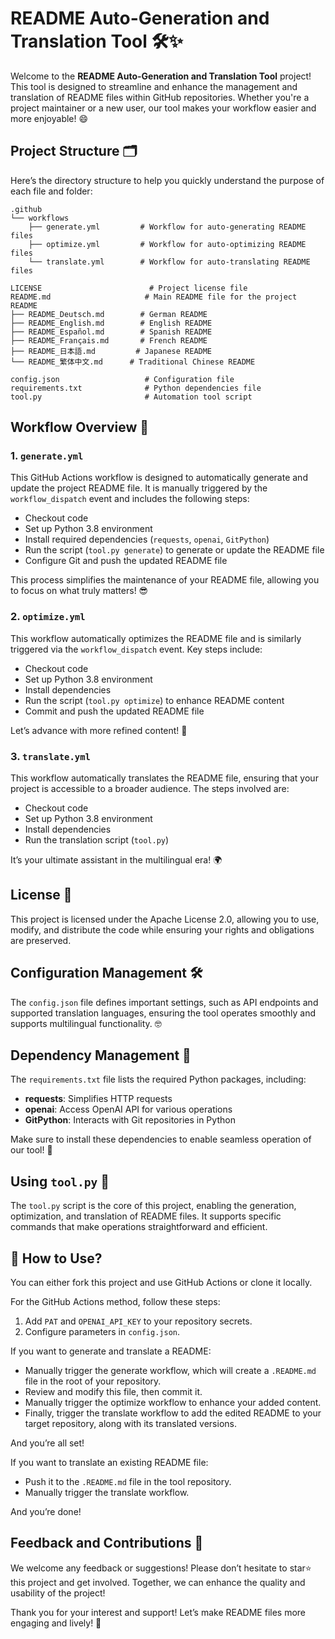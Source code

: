 # README Auto-Generation and Translation Tool 🛠️✨

Welcome to the **README Auto-Generation and Translation Tool** project! This tool is designed to streamline and enhance the management and translation of README files within GitHub repositories. Whether you're a project maintainer or a new user, our tool makes your workflow easier and more enjoyable! 😄

## Project Structure 🗂️

Here’s the directory structure to help you quickly understand the purpose of each file and folder:

```
.github
└── workflows
    ├── generate.yml         # Workflow for auto-generating README files
    ├── optimize.yml         # Workflow for auto-optimizing README files
    └── translate.yml        # Workflow for auto-translating README files

LICENSE                        # Project license file
README.md                     # Main README file for the project
README
├── README_Deutsch.md        # German README
├── README_English.md        # English README
├── README_Español.md        # Spanish README
├── README_Français.md       # French README
├── README_日本語.md         # Japanese README
└── README_繁体中文.md      # Traditional Chinese README

config.json                   # Configuration file
requirements.txt              # Python dependencies file
tool.py                       # Automation tool script
```

## Workflow Overview 🚀

### 1. `generate.yml`
This GitHub Actions workflow is designed to automatically generate and update the project README file. It is manually triggered by the `workflow_dispatch` event and includes the following steps:

- Checkout code
- Set up Python 3.8 environment
- Install required dependencies (`requests`, `openai`, `GitPython`)
- Run the script (`tool.py generate`) to generate or update the README file
- Configure Git and push the updated README file

This process simplifies the maintenance of your README file, allowing you to focus on what truly matters! 😎

### 2. `optimize.yml`
This workflow automatically optimizes the README file and is similarly triggered via the `workflow_dispatch` event. Key steps include:

- Checkout code
- Set up Python 3.8 environment
- Install dependencies
- Run the script (`tool.py optimize`) to enhance README content
- Commit and push the updated README file

Let’s advance with more refined content! 💪

### 3. `translate.yml`
This workflow automatically translates the README file, ensuring that your project is accessible to a broader audience. The steps involved are:

- Checkout code
- Set up Python 3.8 environment
- Install dependencies
- Run the translation script (`tool.py`)

It’s your ultimate assistant in the multilingual era! 🌍

## License 📄
This project is licensed under the Apache License 2.0, allowing you to use, modify, and distribute the code while ensuring your rights and obligations are preserved.

## Configuration Management 🛠️
The `config.json` file defines important settings, such as API endpoints and supported translation languages, ensuring the tool operates smoothly and supports multilingual functionality. 🤓

## Dependency Management 🐍
The `requirements.txt` file lists the required Python packages, including:

- **requests**: Simplifies HTTP requests
- **openai**: Access OpenAI API for various operations
- **GitPython**: Interacts with Git repositories in Python

Make sure to install these dependencies to enable seamless operation of our tool! 🌟

## Using `tool.py` 🔧
The `tool.py` script is the core of this project, enabling the generation, optimization, and translation of README files. It supports specific commands that make operations straightforward and efficient.

## 🌸 How to Use?
You can either fork this project and use GitHub Actions or clone it locally.

For the GitHub Actions method, follow these steps:

1. Add `PAT` and `OPENAI_API_KEY` to your repository secrets.
2. Configure parameters in `config.json`.

If you want to generate and translate a README:

- Manually trigger the generate workflow, which will create a `.README.md` file in the root of your repository.
- Review and modify this file, then commit it.
- Manually trigger the optimize workflow to enhance your added content.
- Finally, trigger the translate workflow to add the edited README to your target repository, along with its translated versions.

And you’re all set!

If you want to translate an existing README file:

- Push it to the `.README.md` file in the tool repository.
- Manually trigger the translate workflow.

And you’re done!

## Feedback and Contributions 🙌
We welcome any feedback or suggestions! Please don’t hesitate to star⭐️ this project and get involved. Together, we can enhance the quality and usability of the project!

Thank you for your interest and support! Let’s make README files more engaging and lively! 🎉